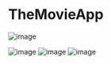 # TheMovieApp

![image](https://user-images.githubusercontent.com/49013250/230315423-6794ba16-6afd-4f3d-bd50-d2a3cee2c741.png)

![image](https://user-images.githubusercontent.com/49013250/230315561-07b98c47-0c21-4a13-8a87-99b853e0954e.png)
![image](https://user-images.githubusercontent.com/49013250/230315646-1595c5b1-2e2d-4847-b3d3-8a25d45176eb.png)
![image](https://user-images.githubusercontent.com/49013250/230315685-1f8a0768-992d-41a2-befd-18b7f6e80582.png)
